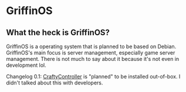 # **GriffinOS**
## What the heck is GriffinOS?
GriffinOS is a operating system that is planned to be based on Debian.
GriffinOS's main focus is server management, especially game server management. There is not much to say about it because it's not even in development lol.

Changelog 0.1: [CraftyController](https://craftycontrol.com) is "planned" to be installed out-of-box. I didn't talked about this with developers.
